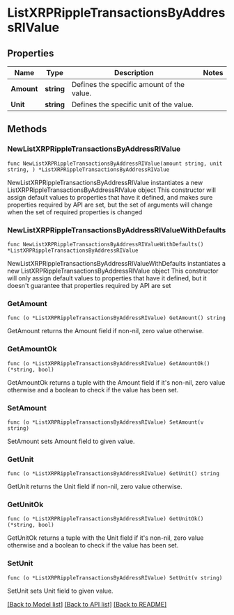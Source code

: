 # ListXRPRippleTransactionsByAddressRIValue

## Properties

Name | Type | Description | Notes
------------ | ------------- | ------------- | -------------
**Amount** | **string** | Defines the specific amount of the value. | 
**Unit** | **string** | Defines the specific unit of the value. | 

## Methods

### NewListXRPRippleTransactionsByAddressRIValue

`func NewListXRPRippleTransactionsByAddressRIValue(amount string, unit string, ) *ListXRPRippleTransactionsByAddressRIValue`

NewListXRPRippleTransactionsByAddressRIValue instantiates a new ListXRPRippleTransactionsByAddressRIValue object
This constructor will assign default values to properties that have it defined,
and makes sure properties required by API are set, but the set of arguments
will change when the set of required properties is changed

### NewListXRPRippleTransactionsByAddressRIValueWithDefaults

`func NewListXRPRippleTransactionsByAddressRIValueWithDefaults() *ListXRPRippleTransactionsByAddressRIValue`

NewListXRPRippleTransactionsByAddressRIValueWithDefaults instantiates a new ListXRPRippleTransactionsByAddressRIValue object
This constructor will only assign default values to properties that have it defined,
but it doesn't guarantee that properties required by API are set

### GetAmount

`func (o *ListXRPRippleTransactionsByAddressRIValue) GetAmount() string`

GetAmount returns the Amount field if non-nil, zero value otherwise.

### GetAmountOk

`func (o *ListXRPRippleTransactionsByAddressRIValue) GetAmountOk() (*string, bool)`

GetAmountOk returns a tuple with the Amount field if it's non-nil, zero value otherwise
and a boolean to check if the value has been set.

### SetAmount

`func (o *ListXRPRippleTransactionsByAddressRIValue) SetAmount(v string)`

SetAmount sets Amount field to given value.


### GetUnit

`func (o *ListXRPRippleTransactionsByAddressRIValue) GetUnit() string`

GetUnit returns the Unit field if non-nil, zero value otherwise.

### GetUnitOk

`func (o *ListXRPRippleTransactionsByAddressRIValue) GetUnitOk() (*string, bool)`

GetUnitOk returns a tuple with the Unit field if it's non-nil, zero value otherwise
and a boolean to check if the value has been set.

### SetUnit

`func (o *ListXRPRippleTransactionsByAddressRIValue) SetUnit(v string)`

SetUnit sets Unit field to given value.



[[Back to Model list]](../README.md#documentation-for-models) [[Back to API list]](../README.md#documentation-for-api-endpoints) [[Back to README]](../README.md)


